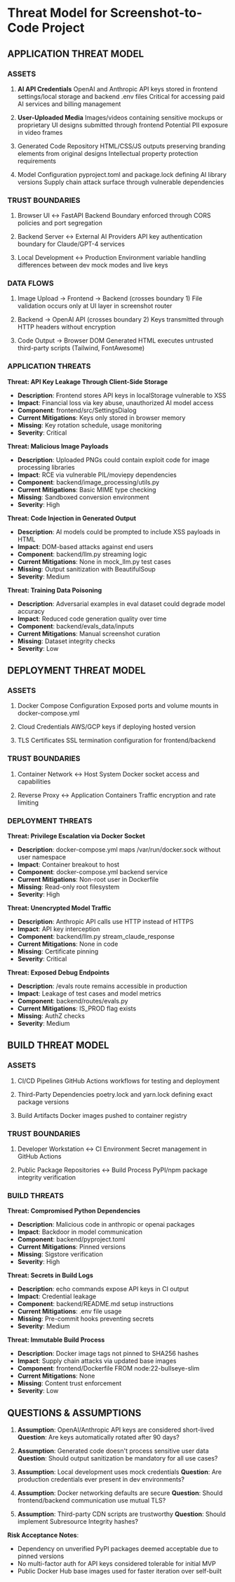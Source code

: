 # Threat Model for Screenshot-to-Code Project

## APPLICATION THREAT MODEL

### ASSETS
1. **AI API Credentials**
   OpenAI and Anthropic API keys stored in frontend settings/local storage and backend .env files
   Critical for accessing paid AI services and billing management

2. **User-Uploaded Media**
   Images/videos containing sensitive mockups or proprietary UI designs submitted through frontend
   Potential PII exposure in video frames

3. Generated Code Repository
   HTML/CSS/JS outputs preserving branding elements from original designs
   Intellectual property protection requirements

4. Model Configuration
   pyproject.toml and package.lock defining AI library versions
   Supply chain attack surface through vulnerable dependencies

### TRUST BOUNDARIES
1. Browser UI ↔ FastAPI Backend
   Boundary enforced through CORS policies and port segregation

2. Backend Server ↔ External AI Providers
   API key authentication boundary for Claude/GPT-4 services

3. Local Development ↔ Production
   Environment variable handling differences between dev mock modes and live keys

### DATA FLOWS
1. Image Upload → Frontend → Backend (crosses boundary 1)
   File validation occurs only at UI layer in screenshot router

2. Backend → OpenAI API (crosses boundary 2)
   Keys transmitted through HTTP headers without encryption

3. Code Output → Browser DOM
   Generated HTML executes untrusted third-party scripts (Tailwind, FontAwesome)

### APPLICATION THREATS

**Threat: API Key Leakage Through Client-Side Storage**
- **Description**: Frontend stores API keys in localStorage vulnerable to XSS
- **Impact**: Financial loss via key abuse, unauthorized AI model access
- **Component**: frontend/src/SettingsDialog
- **Current Mitigations**: Keys only stored in browser memory
- **Missing**: Key rotation schedule, usage monitoring
- **Severity**: Critical

**Threat: Malicious Image Payloads**
- **Description**: Uploaded PNGs could contain exploit code for image processing libraries
- **Impact**: RCE via vulnerable PIL/moviepy dependencies
- **Component**: backend/image_processing/utils.py
- **Current Mitigations**: Basic MIME type checking
- **Missing**: Sandboxed conversion environment
- **Severity**: High

**Threat: Code Injection in Generated Output**
- **Description**: AI models could be prompted to include XSS payloads in HTML
- **Impact**: DOM-based attacks against end users
- **Component**: backend/llm.py streaming logic
- **Current Mitigations**: None in mock_llm.py test cases
- **Missing**: Output sanitization with BeautifulSoup
- **Severity**: Medium

**Threat: Training Data Poisoning**
- **Description**: Adversarial examples in eval dataset could degrade model accuracy
- **Impact**: Reduced code generation quality over time
- **Component**: backend/evals_data/inputs
- **Current Mitigations**: Manual screenshot curation
- **Missing**: Dataset integrity checks
- **Severity**: Low

## DEPLOYMENT THREAT MODEL

### ASSETS
1. Docker Compose Configuration
   Exposed ports and volume mounts in docker-compose.yml

2. Cloud Credentials
   AWS/GCP keys if deploying hosted version

3. TLS Certificates
   SSL termination configuration for frontend/backend

### TRUST BOUNDARIES
1. Container Network ↔ Host System
   Docker socket access and capabilities

2. Reverse Proxy ↔ Application Containers
   Traffic encryption and rate limiting

### DEPLOYMENT THREATS

**Threat: Privilege Escalation via Docker Socket**
- **Description**: docker-compose.yml maps /var/run/docker.sock without user namespace
- **Impact**: Container breakout to host
- **Component**: docker-compose.yml backend service
- **Current Mitigations**: Non-root user in Dockerfile
- **Missing**: Read-only root filesystem
- **Severity**: High

**Threat: Unencrypted Model Traffic**
- **Description**: Anthropic API calls use HTTP instead of HTTPS
- **Impact**: API key interception
- **Component**: backend/llm.py stream_claude_response
- **Current Mitigations**: None in code
- **Missing**: Certificate pinning
- **Severity**: Critical

**Threat: Exposed Debug Endpoints**
- **Description**: /evals route remains accessible in production
- **Impact**: Leakage of test cases and model metrics
- **Component**: backend/routes/evals.py
- **Current Mitigations**: IS_PROD flag exists
- **Missing**: AuthZ checks
- **Severity**: Medium

## BUILD THREAT MODEL

### ASSETS
1. CI/CD Pipelines
   GitHub Actions workflows for testing and deployment

2. Third-Party Dependencies
   poetry.lock and yarn.lock defining exact package versions

3. Build Artifacts
   Docker images pushed to container registry

### TRUST BOUNDARIES
1. Developer Workstation ↔ CI Environment
   Secret management in GitHub Actions

2. Public Package Repositories ↔ Build Process
   PyPI/npm package integrity verification

### BUILD THREATS

**Threat: Compromised Python Dependencies**
- **Description**: Malicious code in anthropic or openai packages
- **Impact**: Backdoor in model communication
- **Component**: backend/pyproject.toml
- **Current Mitigations**: Pinned versions
- **Missing**: Sigstore verification
- **Severity**: High

**Threat: Secrets in Build Logs**
- **Description**: echo commands expose API keys in CI output
- **Impact**: Credential leakage
- **Component**: backend/README.md setup instructions
- **Current Mitigations**: .env file usage
- **Missing**: Pre-commit hooks preventing secrets
- **Severity**: Medium

**Threat: Immutable Build Process**
- **Description**: Docker image tags not pinned to SHA256 hashes
- **Impact**: Supply chain attacks via updated base images
- **Component**: frontend/Dockerfile FROM node:22-bullseye-slim
- **Current Mitigations**: None
- **Missing**: Content trust enforcement
- **Severity**: Low

## QUESTIONS & ASSUMPTIONS

1. **Assumption**: OpenAI/Anthropic API keys are considered short-lived
   **Question**: Are keys automatically rotated after 90 days?

2. **Assumption**: Generated code doesn't process sensitive user data
   **Question**: Should output sanitization be mandatory for all use cases?

3. **Assumption**: Local development uses mock credentials
   **Question**: Are production credentials ever present in dev environments?

4. **Assumption**: Docker networking defaults are secure
   **Question**: Should frontend/backend communication use mutual TLS?

5. **Assumption**: Third-party CDN scripts are trustworthy
   **Question**: Should implement Subresource Integrity hashes?

**Risk Acceptance Notes**:
- Dependency on unverified PyPI packages deemed acceptable due to pinned versions
- No multi-factor auth for API keys considered tolerable for initial MVP
- Public Docker Hub base images used for faster iteration over self-built
